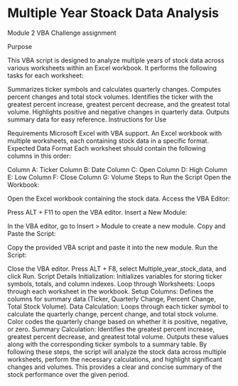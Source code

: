 # Multiple Year Stoack Data Analysis
Module 2 VBA Challenge assignment

Purpose

This VBA script is designed to analyze multiple years of stock data across various worksheets within an Excel workbook. It performs the following tasks for each worksheet:

Summarizes ticker symbols and calculates quarterly changes.
Computes percent changes and total stock volumes.
Identifies the ticker with the greatest percent increase, greatest percent decrease, and the greatest total volume.
Highlights positive and negative changes in quarterly data.
Outputs summary data for easy reference.
Instructions for Use

Requirements
Microsoft Excel with VBA support.
An Excel workbook with multiple worksheets, each containing stock data in a specific format.
Expected Data Format
Each worksheet should contain the following columns in this order:

Column A: Ticker
Column B: Date
Column C: Open
Column D: High
Column E: Low
Column F: Close
Column G: Volume
Steps to Run the Script
Open the Workbook:

Open the Excel workbook containing the stock data.
Access the VBA Editor:

Press ALT + F11 to open the VBA editor.
Insert a New Module:

In the VBA editor, go to Insert > Module to create a new module.
Copy and Paste the Script:

Copy the provided VBA script and paste it into the new module.
Run the Script:

Close the VBA editor.
Press ALT + F8, select Multiple_year_stock_data, and click Run.
Script Details
Initialization: Initializes variables for storing ticker symbols, totals, and column indexes.
Loop through Worksheets: Loops through each worksheet in the workbook.
Setup Columns: Defines the columns for summary data (Ticker, Quarterly Change, Percent Change, Total Stock Volume).
Data Calculation:
Loops through each ticker symbol to calculate the quarterly change, percent change, and total stock volume.
Color codes the quarterly change based on whether it is positive, negative, or zero.
Summary Calculation:
Identifies the greatest percent increase, greatest percent decrease, and greatest total volume.
Outputs these values along with the corresponding ticker symbols to a summary table.
By following these steps, the script will analyze the stock data across multiple worksheets, perform the necessary calculations, and highlight significant changes and volumes. This provides a clear and concise summary of the stock performance over the given period.
